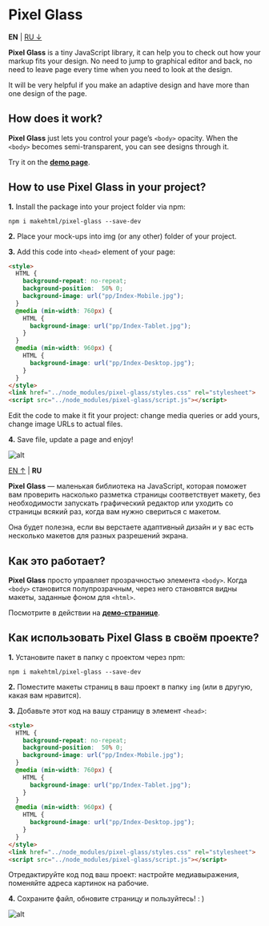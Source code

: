 # Pixel Glass

<a id="en">**EN**</a> | [RU &darr;](#ru)

**Pixel Glass** is a tiny JavaScript library, it can help you to check out how your markup fits your design. No need to jump to graphical editor and back, no need to leave page every time when you need to look at the design.

It will be very helpful if you make an adaptive design and have more than one design of the page.

## How does it work?

**Pixel Glass** just lets you control your page’s `<body>` opacity. When the `<body>` becomes semi-transparent, you can see designs through it.

Try it on the [**demo page**](https://makehtml.github.io/pixel-glass/).

## How to use Pixel Glass in your project?

**1.** Install the package into your project folder via npm:

  ```shell
  npm i makehtml/pixel-glass --save-dev
  ```

**2.** Place your mock-ups into img (or any other) folder of your project.

**3.** Add this code into `<head>` element of your page:

  ```html
  <style>
    HTML {
      background-repeat: no-repeat;
      background-position:  50% 0;
      background-image: url("pp/Index-Mobile.jpg");
    }
    @media (min-width: 760px) {
      HTML {
        background-image: url("pp/Index-Tablet.jpg");
      }
    }
    @media (min-width: 960px) {
      HTML {
        background-image: url("pp/Index-Desktop.jpg");
      }
    }
  </style>
  <link href="../node_modules/pixel-glass/styles.css" rel="stylesheet">
  <script src="../node_modules/pixel-glass/script.js"></script>
  ```

  Edit the code to make it fit your project: change media queries or add yours, change image URLs to actual files.

**4.** Save file, update a page and enjoy!

![alt ](https://img-fotki.yandex.ru/get/50623/5091629.a4/0_92173_27b6855f_orig)

[EN &uarr;](#en) | <a id="ru">**RU**</a>

**Pixel Glass** — маленькая библиотека на JavaScript, которая поможет вам проверить насколько разметка страницы соответствует макету, без необходимости запускать графический редактор или уходить со страницы всякий раз, когда вам нужно свериться с макетом.

Она будет полезна, если вы верстаете адаптивный дизайн и у вас есть несколько макетов для разных разрешений экрана.

## Как это работает?

**Pixel Glass** просто управляет прозрачностью элемента `<body>`. Когда `<body>` становится полупрозрачным, через него становятся видны макеты, заданные фоном для `<html>`.

Посмотрите в действии на [**демо-странице**](https://makehtml.github.io/pixel-glass/).

## Как использовать Pixel Glass в своём проекте?

**1.** Установите пакет в папку с проектом через npm:

  ```shell
  npm i makehtml/pixel-glass --save-dev
  ```

**2.** Поместите макеты страниц в ваш проект в папку `img` (или в другую, какая вам нравится).

**3.** Добавьте этот код на вашу страницу в элемент `<head>`:

  ```html
  <style>
    HTML {
      background-repeat: no-repeat;
      background-position:  50% 0;
      background-image: url("pp/Index-Mobile.jpg");
    }
    @media (min-width: 760px) {
      HTML {
        background-image: url("pp/Index-Tablet.jpg");
      }
    }
    @media (min-width: 960px) {
      HTML {
        background-image: url("pp/Index-Desktop.jpg");
      }
    }
  </style>
  <link href="../node_modules/pixel-glass/styles.css" rel="stylesheet">
  <script src="../node_modules/pixel-glass/script.js"></script>
  ```

  Отредактируйте код под ваш проект: настройте медиавыражения, поменяйте адреса картинок на рабочие.

**4.** Сохраните файл, обновите страницу и пользуйтесь! : )

![alt ](https://img-fotki.yandex.ru/get/50623/5091629.a4/0_92173_27b6855f_orig)
